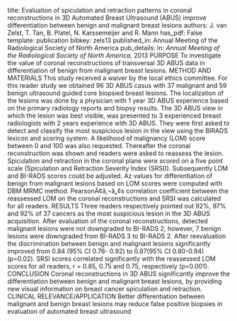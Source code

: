 title: Evaluation of spiculation and retraction patterns in coronal reconstructions in 3D Automated Breast Ultrasound (ABUS) improve differentiation between benign and malignant breast lesions
authors: J. van Zelst, T. Tan, B. Platel, N. Karssemeijer and R. Mann
has_pdf: False
template: publication
bibkey: zels13
published_in: Annual Meeting of the Radiological Society of North America
pub_details: in: <i>Annual Meeting of the Radiological Society of North America</i>, 2013
PURPOSE To investigate the value of coronal reconstructions of transversal 3D ABUS data in differentiation of benign from malignant breast lesions. METHOD AND MATERIALS This study received a waiver by the local ethics committee. For this reader study we obtained 96 3D ABUS casus with 37 malignant and 59 benign ultrasound guided core biopsied breast lesions. The localization of the lesions was done by a physician with 1 year 3D ABUS experience based on the primary radiology reports and biopsy results. The 3D ABUS view in which the lesion was best visible, was presented to 3 experienced breast radiologists with 2 years experience with 3D ABUS. They were first asked to detect and classify the most suspicious lesion in the view using the BIRADS lexicon and scoring system. A likelihood of malignancy (LOM) score between 0 and 100 was also requested. Thereafter the coronal reconstruction was shown and readers were asked to reassess the lesion. Spiculation and retraction in the coronal plane were scored on a five point scale (Spiculation and Retraction Severity Index (SRSI)). Subsequently LOM and BI-RADS scores could be adjusted. Az values for differentiation of benign from malignant lesions based on LOM scores were computed with DBM MRMC method. PearsonÃ¢â‚¬â„¢s correlation coefficient between the reassessed LOM on the coronal reconstructions and SRSI was calculated for all readers. RESULTS Three readers respectively pointed out 92%, 97% and 92% of 37 cancers as the most suspicious lesion in the 3D ABUS acquisition. After evaluation of the coronal reconstructions, detected malignant lesions were not downgraded to BI-RADS 2, however, 7 benign lesions were downgraded from BI-RADS 3 to BI-RADS 2. After reevaluation the discrimination between benign and malignant lesions significantly improved from 0.84 (95% CI 0.76- 0.92) to 0.87(95% CI 0.80-0.94) (p=0.02). SRSI scores correlated significantly with the reassessed LOM scores for all readers, r = 0.85, 0.75 and 0.75, respectively (p<0.001). CONCLUSION Coronal reconstructions in 3D ABUS significantly improve the differentiation between benign and malignant breast lesions, by providing new visual information on breast cancer spiculation and retraction. CLINICAL RELEVANCE/APPLICATION Better differentiation between malignant and benign breast lesions may reduce false positive biopsies in evaluation of automated breast ultrasound

